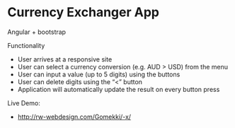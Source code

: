 # Currency Exchanger App
Angular + bootstrap

Functionality

-  User arrives at a responsive site
-  User can select a currency conversion (e.g. AUD > USD) from the menu
-  User can input a value (up to 5 digits) using the buttons
-  User can delete digits using the “<” button
-  Application will automatically update the result on every button press


Live Demo:
-  <http://rw-webdesign.com/Gomekki/-x/>

